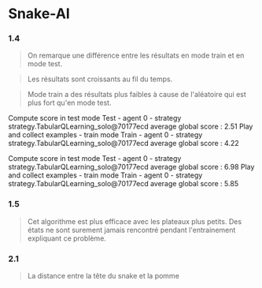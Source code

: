 # Snake-AI

### 1.4

> On remarque une différence entre les résultats en mode train et en mode test.

> Les résultats sont croissants au fil du temps.

> Mode train a des résultats plus faibles à cause de l'aléatoire qui est plus fort qu'en mode test.

Compute score in test mode
Test - agent 0 - strategy strategy.TabularQLearning_solo@70177ecd average global score : 2.51
Play and collect examples - train mode
Train - agent 0 - strategy strategy.TabularQLearning_solo@70177ecd average global score : 4.22

Compute score in test mode
Test - agent 0 - strategy strategy.TabularQLearning_solo@70177ecd average global score : 6.98
Play and collect examples - train mode
Train - agent 0 - strategy strategy.TabularQLearning_solo@70177ecd average global score : 5.85

### 1.5

> Cet algorithme est plus efficace avec les plateaux plus petits.
> Des états ne sont surement jamais rencontré pendant l'entrainement expliquant ce problème.

### 2.1

> La distance entre la tête du snake et la pomme